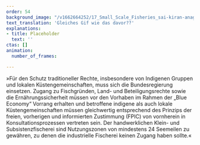 ```yaml
---
order: 54
background_image: "/v1662664252/17_Small_Scale_Fisheries_sai-kiran-anagani-unsplash_uoejbc_mk6pur.jpg"
text_translation: 'Gleiches Gif wie das davor??'
explanations:
- title: Placeholder
  text: ''
ctas: []
animation:
  number_of_frames: 

---
```

»Für den Schutz traditioneller Rechte, insbesondere von Indigenen Gruppen und lokalen Küstengemeinschaften, muss sich die Bundesregierung einsetzen. Zugang zu Fischgründen, Land- und Beteiligungsrechte sowie die Ernährungssicherheit müssen vor den Vorhaben im Rahmen der „Blue Economy“ Vorrang erhalten und betroffene indigene als auch lokale Küstengemeinschaften müssen gleichwertig entsprechend des Prinzips der freien, vorherigen und informierten Zustimmung (FPIC) von vornherein in Konsultationsprozessen vertreten sein. Der handwerklichen Klein- und Subsistenzfischerei sind Nutzungszonen von mindestens 24 Seemeilen zu gewähren, zu denen die industrielle Fischerei keinen Zugang haben sollte.«